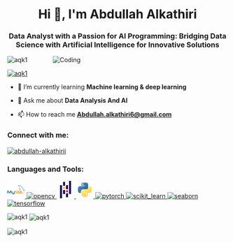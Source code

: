 <h1 align="center">Hi 👋, I'm Abdullah Alkathiri</h1>
<h3 align="center">Data Analyst with a Passion for AI Programming: Bridging Data Science with Artificial Intelligence for Innovative Solutions</h3>
<img align="right" alt="Coding" width="400" src="https://cdn.dribbble.com/users/668001/screenshots/3861883/media/8a8b449e5d6cd30c212bb0057e754b0a.gif")

<p align="left"> <img src="https://komarev.com/ghpvc/?username=aqk1&label=Profile%20views&color=0e75b6&style=flat" alt="aqk1" /> </p>

<p align="left"> <a href="https://github.com/ryo-ma/github-profile-trophy"><img src="https://github-profile-trophy.vercel.app/?username=aqk1" alt="aqk1" /></a> </p>

- 🌱 I’m currently learning **Machine learning & deep learning**

- 💬 Ask me about **Data Analysis And AI**

- 📫 How to reach me **Abdullah.alkathiri6@gmail.com**

<h3 align="left">Connect with me:</h3>
<p align="left">
<a href="https://linkedin.com/in/abdullah-alkathirii" target="blank"><img align="center" src="https://raw.githubusercontent.com/rahuldkjain/github-profile-readme-generator/master/src/images/icons/Social/linked-in-alt.svg" alt="abdullah-alkathirii" height="30" width="40" /></a>
</p>

<h3 align="left">Languages and Tools:</h3>
<p align="left"> <a href="https://www.mysql.com/" target="_blank" rel="noreferrer"> <img src="https://raw.githubusercontent.com/devicons/devicon/master/icons/mysql/mysql-original-wordmark.svg" alt="mysql" width="40" height="40"/> </a> <a href="https://opencv.org/" target="_blank" rel="noreferrer"> <img src="https://www.vectorlogo.zone/logos/opencv/opencv-icon.svg" alt="opencv" width="40" height="40"/> </a> <a href="https://pandas.pydata.org/" target="_blank" rel="noreferrer"> <img src="https://raw.githubusercontent.com/devicons/devicon/2ae2a900d2f041da66e950e4d48052658d850630/icons/pandas/pandas-original.svg" alt="pandas" width="40" height="40"/> </a> <a href="https://www.python.org" target="_blank" rel="noreferrer"> <img src="https://raw.githubusercontent.com/devicons/devicon/master/icons/python/python-original.svg" alt="python" width="40" height="40"/> </a> <a href="https://pytorch.org/" target="_blank" rel="noreferrer"> <img src="https://www.vectorlogo.zone/logos/pytorch/pytorch-icon.svg" alt="pytorch" width="40" height="40"/> </a> <a href="https://scikit-learn.org/" target="_blank" rel="noreferrer"> <img src="https://upload.wikimedia.org/wikipedia/commons/0/05/Scikit_learn_logo_small.svg" alt="scikit_learn" width="40" height="40"/> </a> <a href="https://seaborn.pydata.org/" target="_blank" rel="noreferrer"> <img src="https://seaborn.pydata.org/_images/logo-mark-lightbg.svg" alt="seaborn" width="40" height="40"/> </a> <a href="https://www.tensorflow.org" target="_blank" rel="noreferrer"> <img src="https://www.vectorlogo.zone/logos/tensorflow/tensorflow-icon.svg" alt="tensorflow" width="40" height="40"/> </a> </p>

<p><img align="left" src="https://github-readme-stats.vercel.app/api/top-langs?username=aqk1&show_icons=true&locale=en&layout=compact" alt="aqk1" /></p>

<p>&nbsp;<img align="center" src="https://github-readme-stats.vercel.app/api?username=aqk1&show_icons=true&locale=en" alt="aqk1" /></p>

<p><img align="center" src="https://github-readme-streak-stats.herokuapp.com/?user=aqk1&" alt="aqk1" /></p>
